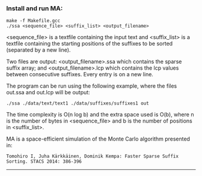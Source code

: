 ### Install and run MA:

```
make -f Makefile.gcc
./ssa <sequence_file> <suffix_list> <output_filename>
```

<sequence_file> is a textfile containing the input text and
<suffix_list> is a textfile containing the starting positions of the suffixes to be sorted (separated by a new line).

Two files are output: <output_filename>.ssa which contains the sparse suffix array; and <output_filename>.lcp which contains the lcp values between consecutive suffixes. Every entry is on a new line.

The program can be run using the following example, where the files out.ssa and out.lcp will be output:

```
./ssa ./data/text/text1 ./data/suffixes/suffixes1 out
```

The time complexity is O(n log b) and the extra space used is O(b), where n is the number of bytes in <sequence_file> and b is the number of positions in <suffix_list>.

MA is a space-efficient simulation of the Monte Carlo algorithm presented in:

```
Tomohiro I, Juha Kärkkäinen, Dominik Kempa: Faster Sparse Suffix Sorting. STACS 2014: 386-396
```

________________________________

